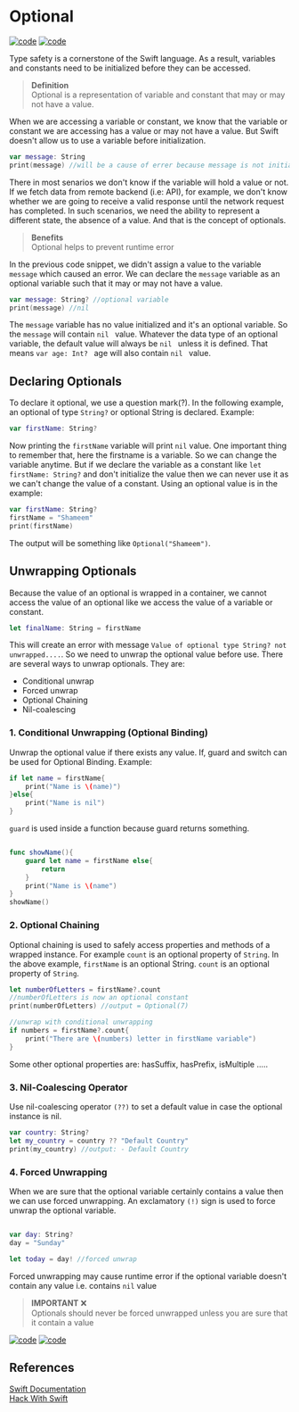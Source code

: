 # Optional

<a href="https://github.com/shameem17/Swift/tree/master/Optional/optional.playground"> ![code](https://img.shields.io/badge/Code-Playground-1769DE?style=for-the-badge&logo=codeium&labelColor=grey)</a>  <a href="https://github.com/shameem17/Swift/blob/master/Optional/optional.swift"> ![code](https://img.shields.io/badge/Swift-Code-red?style=for-the-badge&logo=swift)</a>

Type safety is a cornerstone of the Swift language. As a result, variables and constants need to be initialized before they can be accessed. 

>  **Definition** <br>
>Optional is a representation of variable and constant that may or may not have a value. 
>

When we are accessing a variable or constant, we know that the variable or constant we are accessing has a value or may not have a value. But Swift doesn't allow us to use a variable before initialization. 
```swift
var message: String
print(message) //will be a cause of errer because message is not initialized
```

There in most senarios we don't know if the variable will hold a value or not. If we fetch data from remote backend (i.e: API), for example, we don't know whether we are going to receive a valid response until the network request has completed. In such scenarios, we need the ability to represent a different state, the absence of a value. And that is the concept of optionals.

> **Benefits** <br>
>Optional helps to prevent runtime error
>


In the previous code snippet, we didn't assign a value to the variable ```message``` which caused an error. We can declare the ```message``` variable as an optional variable such that it may or may not have a value.

```swift
var message: String? //optional variable
print(message) //nil
```

The ```message``` variable has no value initialized and it's an optional variable. So the ```message``` will contain ```nil ``` value. Whatever the data type of an optional variable, the default value will always be ```nil ```  unless it is defined. That means ```var age: Int? ```  age will also contain ```nil ```  value. 

## Declaring Optionals

To declare it optional, we use a question mark(?). In the following example, an optional of type ```String?``` or optional String is declared. Example:

```swift
var firstName: String?
```
Now printing the ```firstName``` variable will print ```nil``` value. One important thing to remember that, here the firstname is a variable. So we can change the variable anytime. But if we declare the variable as a constant like ```let firstName: String?``` and don't initialize the value then we can never use it as we can't change the value of a constant. Using an optional value is in the example:

```swift
var firstName: String?
firstName = "Shameem"
print(firstName)
```
The output will be something like ```Optional("Shameem")```. 

## Unwrapping Optionals 

Because the value of an optional is wrapped in a container, we cannot access the value of an optional like we access the value of a variable or constant. 

```swift
let finalName: String = firstName
```
This will create an error with message ```Value of optional type String? not unwrapped....```. So we need to unwrap the optional value before use. There are several ways to unwrap optionals. They are:
- Conditional unwrap
- Forced unwrap
- Optional Chaining
- Nil-coalescing


### 1. Conditional Unwrapping (Optional Binding)

Unwrap the optional value if there exists any value. If, guard and switch can be used for Optional Binding. Example:

```swift 
if let name = firstName{
	print("Name is \(name)")
}else{
	print("Name is nil")
}
```

```guard``` is used inside a function because guard returns something. 

```swift

func showName(){
	guard let name = firstName else{
		return
	}
	print("Name is \(name")
}                                                                                                
showName()
```


### 2. Optional Chaining 

Optional chaining is used to safely access properties and methods of a wrapped instance. For example ```count``` is an optional property of ```String```. In the above example, ```firstName``` is an optional String. ```count``` is an optional property of ```String```. 

```swift
let numberOfLetters = firstName?.count
//numberOfLetters is now an optional constant
print(numberOfLetters) //output = Optional(7)

//unwrap with conditional unwrapping
if numbers = firstName?.count{
	print("There are \(numbers) letter in firstName variable")
}

```
Some other optional properties are: hasSuffix, hasPrefix, isMultiple .....


### 3. Nil-Coalescing Operator

Use nil-coalescing operator ```(??)``` to set a default value in case the optional instance is nil. 

```swift
var country: String?
let my_country = country ?? "Default Country"
print(my_country) //output: - Default Country

```

### 4. Forced Unwrapping

When we are sure that the optional variable certainly contains a value then we can use forced unwrapping. An exclamatory ```(!)``` sign is used to force unwrap the optional variable.

```swift

var day: String? 
day = "Sunday"

let today = day! //forced unwrap
```

Forced unwrapping may cause runtime error if the optional variable doesn't contain any value i.e. contains ```nil``` value

> **IMPORTANT** :x: <br>
> Optionals should never be forced unwrapped unless you are sure that it contain a value
>


<a href="https://github.com/shameem17/Swift/tree/master/Optional/optional.playground"> ![code](https://img.shields.io/badge/Code-Playground-1769DE?style=for-the-badge&logo=codeium&labelColor=grey)</a>  <a href="https://github.com/shameem17/Swift/blob/master/Optional/optional.swift"> ![code](https://img.shields.io/badge/Swift-Code-red?style=for-the-badge&logo=swift)</a>


## References 

<a href="https://developer.apple.com/documentation/swift/optional#Using-the-Nil-Coalescing-Operator"> Swift Documentation </a>  
<a href="https://www.hackingwithswift.com/quick-start/beginners/how-to-handle-missing-data-with-optionals"> Hack With Swift</a>

